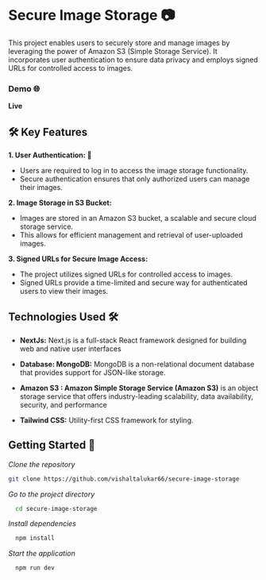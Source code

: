# Secure Image Storage 📷

This project enables users to securely store and manage images by leveraging the power of Amazon S3 (Simple Storage Service). It incorporates user authentication to ensure data privacy and employs signed URLs for controlled access to images.

### Demo 🌐 
**Live** 

## 🛠️ Key Features

**1. User Authentication: 🔐**
- Users are required to log in to access the image storage functionality.
- Secure authentication ensures that only authorized users can manage their images.

**2. Image Storage in S3 Bucket:**


- Images are stored in an Amazon S3 bucket, a scalable and secure cloud storage service.
- This allows for efficient management and retrieval of user-uploaded images.

**3. Signed URLs for Secure Image Access:**


- The project utilizes signed URLs for controlled access to images.
- Signed URLs provide a time-limited and secure way for authenticated users to view their images.

## Technologies Used 🛠️

- **NextJs:** Next.js is a full-stack React framework designed for building web and native user interfaces

- **Database: MongoDB:** MongoDB is a non-relational document database that provides support for JSON-like storage. 

- **Amazon S3 : Amazon Simple Storage Service (Amazon S3)** is an object storage service that offers industry-leading scalability, data availability, security, and performance

- **Tailwind CSS:** Utility-first CSS framework for styling.


## Getting Started 🚦


*Clone the repository*

   ```bash
   git clone https://github.com/vishaltalukar66/secure-image-storage
   ```
*Go to the project directory*

```bash
  cd secure-image-storage
```

*Install dependencies*

```bash
  npm install
```
*Start the application*

```bash
  npm run dev
```
